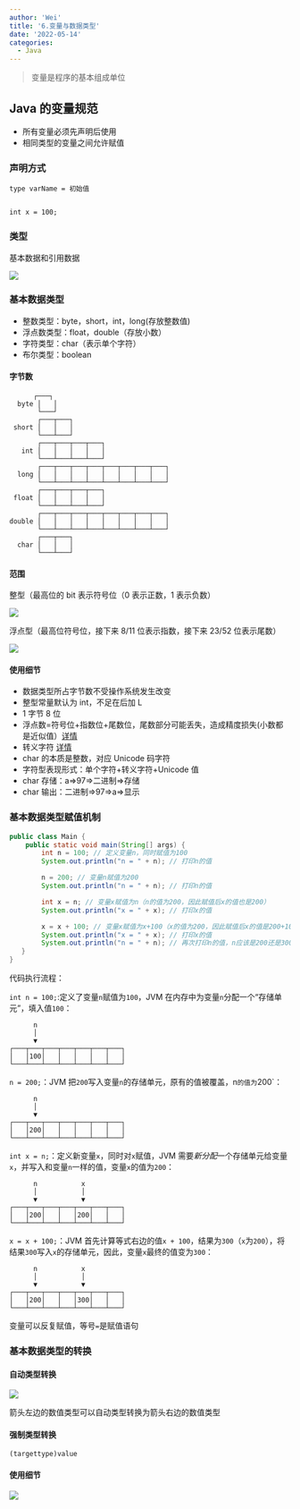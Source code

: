 ```yaml
---
author: 'Wei'
title: '6.变量与数据类型'
date: '2022-05-14'
categories:
  - Java
---
```


> 变量是程序的基本组成单位

## Java 的变量规范

- 所有变量必须先声明后使用
- 相同类型的变量之间允许赋值

### 声明方式

```
type varName = 初始值


int x = 100;
```

### 类型

基本数据和引用数据

![](https://s2.loli.net/2022/05/15/JMu9viAE2zwdgrB.png)

### 基本数据类型

- 整数类型：byte，short，int，long(存放整数值)
- 浮点数类型：float，double（存放小数）
- 字符类型：char（表示单个字符）
- 布尔类型：boolean

#### 字节数

```ascii
      ┌───┐
  byte │   │
       └───┘
       ┌───┬───┐
 short │   │   │
       └───┴───┘
       ┌───┬───┬───┬───┐
   int │   │   │   │   │
       └───┴───┴───┴───┘
       ┌───┬───┬───┬───┬───┬───┬───┬───┐
  long │   │   │   │   │   │   │   │   │
       └───┴───┴───┴───┴───┴───┴───┴───┘
       ┌───┬───┬───┬───┐
 float │   │   │   │   │
       └───┴───┴───┴───┘
       ┌───┬───┬───┬───┬───┬───┬───┬───┐
double │   │   │   │   │   │   │   │   │
       └───┴───┴───┴───┴───┴───┴───┴───┘
       ┌───┬───┐
  char │   │   │
       └───┴───┘
```

#### 范围

整型（最高位的 bit 表示符号位（0 表示正数，1 表示负数）

![](https://s2.loli.net/2022/05/15/fOueQWLoyKlBFwP.png)

浮点型（最高位符号位，接下来 8/11 位表示指数，接下来 23/52 位表示尾数）

![](https://s2.loli.net/2022/05/15/ceCFgIsZmoqUPkW.png)

#### 使用细节

- 数据类型所占字节数不受操作系统发生改变
- 整型常量默认为 int，不足在后加 L
- 1 字节 8 位
- 浮点数=符号位+指数位+尾数位，尾数部分可能丢失，造成精度损失(小数都是近似值）[详情](https://akaedu.github.io/book/ch14s04.html)
- 转义字符 [详情](https://www.cnblogs.com/xuwc/p/13308822.html)
- char 的本质是整数，对应 Unicode 码字符
- 字符型表现形式：单个字符+转义字符+Unicode 值
- char 存储：a=>97=>二进制=>存储
- char 输出：二进制=>97=>a=>显示

### 基本数据类型赋值机制

```java
public class Main {
    public static void main(String[] args) {
        int n = 100; // 定义变量n，同时赋值为100
        System.out.println("n = " + n); // 打印n的值

        n = 200; // 变量n赋值为200
        System.out.println("n = " + n); // 打印n的值

        int x = n; // 变量x赋值为n（n的值为200，因此赋值后x的值也是200）
        System.out.println("x = " + x); // 打印x的值

        x = x + 100; // 变量x赋值为x+100（x的值为200，因此赋值后x的值是200+100=300）
        System.out.println("x = " + x); // 打印x的值
        System.out.println("n = " + n); // 再次打印n的值，n应该是200还是300？
   }
}
```

代码执行流程：

`int n = 100;`:定义了变量`n`赋值为`100`，JVM 在内存中为变量`n`分配一个“存储单元”，填入值`100`：

```ascii
      n
      │
      ▼
┌───┬───┬───┬───┬───┬───┬───┐
│   │100│   │   │   │   │   │
└───┴───┴───┴───┴───┴───┴───┘
```

`n = 200;`：JVM 把`200`写入变量`n`的存储单元，原有的值被覆盖，n`的值为`200`：

```ascii
      n
      │
      ▼
┌───┬───┬───┬───┬───┬───┬───┐
│   │200│   │   │   │   │   │
└───┴───┴───┴───┴───┴───┴───┘
```

`int x = n;`：定义新变量`x`，同时对`x`赋值，JVM 需要*新分配*一个存储单元给变量`x`，并写入和变量`n`一样的值，变量`x`的值为`200`：

```ascii
      n           x
      │           │
      ▼           ▼
┌───┬───┬───┬───┬───┬───┬───┐
│   │200│   │   │200│   │   │
└───┴───┴───┴───┴───┴───┴───┘
```

`x = x + 100;`：JVM 首先计算等式右边的值`x + 100`，结果为`300`（`x`为`200`），将结果`300`写入`x`的存储单元，因此，变量`x`最终的值变为`300`：

```ascii
      n           x
      │           │
      ▼           ▼
┌───┬───┬───┬───┬───┬───┬───┐
│   │200│   │   │300│   │   │
└───┴───┴───┴───┴───┴───┴───┘
```

变量可以反复赋值，等号`=`是赋值语句

### 基本数据类型的转换

#### 自动类型转换

![](https://s2.loli.net/2022/05/15/yBNf7nucX2h9F1j.png)

箭头左边的数值类型可以自动类型转换为箭头右边的数值类型

#### 强制类型转换

```
(targettype)value
```

#### 使用细节

![](https://s2.loli.net/2022/05/15/WvadQolcIHxYOVE.png)
